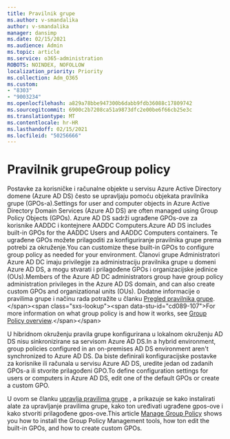 ```yaml
---
title: Pravilnik grupe
ms.author: v-smandalika
author: v-smandalika
manager: dansimp
ms.date: 02/15/2021
ms.audience: Admin
ms.topic: article
ms.service: o365-administration
ROBOTS: NOINDEX, NOFOLLOW
localization_priority: Priority
ms.collection: Adm_O365
ms.custom:
- "8303"
- "9003234"
ms.openlocfilehash: a829a78bbe947300b6dabb9fdb36088c17809742
ms.sourcegitcommit: 6900c2b7208ca51a9873dfc2e00be6f66cb25e3c
ms.translationtype: MT
ms.contentlocale: hr-HR
ms.lasthandoff: 02/15/2021
ms.locfileid: "50256666"
---
```

# <a name="group-policy"></a><span data-ttu-id="cd089-102">Pravilnik grupe</span><span class="sxs-lookup"><span data-stu-id="cd089-102">Group policy</span></span>

<span data-ttu-id="cd089-103">Postavke za korisničke i računalne objekte u servisu Azure Active Directory domene (Azure AD DS) često se upravljaju pomoću objekata pravilnika grupe (GPOs-a).</span><span class="sxs-lookup"><span data-stu-id="cd089-103">Settings for user and computer objects in Azure Active Directory Domain Services (Azure AD DS) are often managed using Group Policy Objects (GPOs).</span></span> <span data-ttu-id="cd089-104">Azure AD DS sadrži ugrađene GPOs-ove za korisnike AADDC i kontejnere AADDC Computers.</span><span class="sxs-lookup"><span data-stu-id="cd089-104">Azure AD DS includes built-in GPOs for the AADDC Users and AADDC Computers containers.</span></span> <span data-ttu-id="cd089-105">Te ugrađene GPOs možete prilagoditi za konfiguriranje pravilnika grupe prema potrebi za okruženje.</span><span class="sxs-lookup"><span data-stu-id="cd089-105">You can customize these built-in GPOs to configure group policy as needed for your environment.</span></span> <span data-ttu-id="cd089-106">Članovi grupe Administratori Azure AD DC imaju privilegije za administraciju pravilnika grupe u domeni Azure AD DS, a mogu stvarati i prilagođene GPOs i organizacijske jedinice (OUs).</span><span class="sxs-lookup"><span data-stu-id="cd089-106">Members of the Azure AD DC administrators group have group policy administration privileges in the Azure AD DS domain, and can also create custom GPOs and organizational units (OUs).</span></span> <span data-ttu-id="cd089-107">Dodatne informacije o pravilima grupe i načinu rada potražite u članku [Pregled pravilnika grupe](https://docs.microsoft.com/previous-versions/windows/it-pro/windows-server-2012-R2-and-2012/hh831791(v=ws.11)).</span><span class="sxs-lookup"><span data-stu-id="cd089-107">For more information on what group policy is and how it works, see [Group Policy overview](https://docs.microsoft.com/previous-versions/windows/it-pro/windows-server-2012-R2-and-2012/hh831791(v=ws.11)).</span></span>

<span data-ttu-id="cd089-108">U hibridnom okruženju pravila grupe konfigurirana u lokalnom okruženju AD DS nisu sinkronizirane sa servisom Azure AD DS.</span><span class="sxs-lookup"><span data-stu-id="cd089-108">In a hybrid environment, group policies configured in an on-premises AD DS environment aren't synchronized to Azure AD DS.</span></span> <span data-ttu-id="cd089-109">Da biste definirali konfiguracijske postavke za korisnike ili računala u servisu Azure AD DS, uredite jedan od zadanih GPOs-a ili stvorite prilagođeni GPO.</span><span class="sxs-lookup"><span data-stu-id="cd089-109">To define configuration settings for users or computers in Azure AD DS, edit one of the default GPOs or create a custom GPO.</span></span>

<span data-ttu-id="cd089-110">U ovom se članku [upravlja pravilima grupe](https://docs.microsoft.com/azure/active-directory-domain-services/manage-group-policy) , a prikazuje se kako instalirati alate za upravljanje pravilima grupe, kako ton uređivati ugrađene gpos-ove i kako stvoriti prilagođene gpos-ove.</span><span class="sxs-lookup"><span data-stu-id="cd089-110">This article [Manage Group Policy](https://docs.microsoft.com/azure/active-directory-domain-services/manage-group-policy) shows you how to install the Group Policy Management tools, how ton edit the built-in GPOs, and how to create custom GPOs.</span></span>



